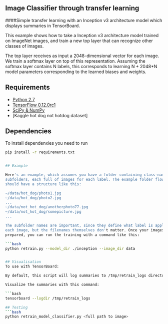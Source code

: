 ## Image Classifier through transfer learning

####Simple transfer learning with an Inception v3 architecture model which
displays summaries in TensorBoard.

This example shows how to take a Inception v3 architecture model trained on
ImageNet images, and train a new top layer that can recognize other classes of
images.

The top layer receives as input a 2048-dimensional vector for each image. We
train a softmax layer on top of this representation. Assuming the softmax layer
contains N labels, this corresponds to learning N + 2048*N model parameters
corresponding to the learned biases and weights.


## Requirements

* [Python 2.7](https://www.python.org/download/releases/2.7/)
* [TensorFlow 0.12.0rc1](https://www.tensorflow.org/install/)
* [SciPy & NumPy](http://scipy.org/install.html)
* [Kaggle hot dog not hotdog  dataset]


## Dependencies
 To install dependenxies you need to run

```bash
pip install -r requirements.txt


## Example

Here's an example, which assumes you have a folder containing class-named
subfolders, each full of images for each label. The example folder flower_photos
should have a structure like this:

~/data/hot_dog/photo1.jpg
~/data/hot_dog/photo2.jpg
...
~/data/not_hot_dog/anotherphoto77.jpg
~/data/not_hot_dog/somepicture.jpg
...

The subfolder names are important, since they define what label is applied to
each image, but the filenames themselves don't matter. Once your images are
prepared, you can run the training with a command like this:

```bash
python retrain.py --model_dir ./inception --image_dir data


## Visualisation
To use with TensorBoard:

By default, this script will log summaries to /tmp/retrain_logs directory

Visualize the summaries with this command:

```bash
tensorboard --logdir /tmp/retrain_logs

## Testing
```bash
python retrain_model_classifier.py <full path to image>

